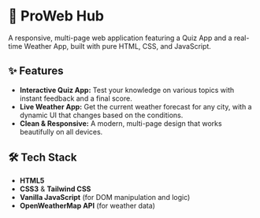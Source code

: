 # 🚀 ProWeb Hub

A responsive, multi-page web application featuring a Quiz App and a real-time Weather App, built with pure HTML, CSS, and JavaScript.

## ✨ Features

-   **Interactive Quiz App:** Test your knowledge on various topics with instant feedback and a final score.
-   **Live Weather App:** Get the current weather forecast for any city, with a dynamic UI that changes based on the conditions.
-   **Clean & Responsive:** A modern, multi-page design that works beautifully on all devices.

## 🛠️ Tech Stack

-   **HTML5**
-   **CSS3** & **Tailwind CSS**
-   **Vanilla JavaScript** (for DOM manipulation and logic)
-   **OpenWeatherMap API** (for weather data)
